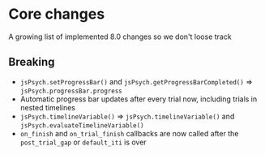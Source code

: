 # Core changes

A growing list of implemented 8.0 changes so we don't loose track

## Breaking

- `jsPsych.setProgressBar()` and `jsPsych.getProgressBarCompleted()` => `jsPsych.progressBar.progress`
- Automatic progress bar updates after every trial now, including trials in nested timelines
- `jsPsych.timelineVariable()` => `jsPsych.timelineVariable()` and `jsPsych.evaluateTimelineVariable()`
- `on_finish` and `on_trial_finish` callbacks are now called after the `post_trial_gap` or `default_iti` is over
